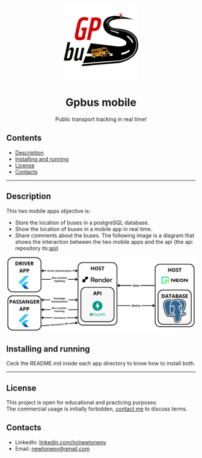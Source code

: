 <div align="center">
  <img src="readme_images/gpbusLogo.png" alt="Logo" width="200">
</div>

<h1 align="center">Gpbus mobile</h1>
<p align="center">Public transport tracking in real time!</p>

## Contents
- [Description](#description)
- [Installing and running](#installing-and-running)
- [License](#license)
- [Contacts](#contacts)
<hr>

## Description  
This two mobile apps objective is:
- Store the location of buses in a postgreSQL database.
- Show the location of buses in a mobile app in real time.
- Share comments about the buses.
The following image is a diagram that shows the interaction between the two mobile apps and the api (the api repository its:[api](https://github.com/newtonepv/gpbus_api))
<p align="center" style="margin: 0; padding: 0;">
  <img src="readme_images/diagram.png" alt="Logo" alt="Logo" width="1000">
</p>

## Installing and running  
Ceck the README.md inside each app directory to know how to install both.
<hr>

## License
This project is open for educational and practicing purposes.  
The commercial usage is initially forbidden, [contact me](#contacts) to discuss terms.

## Contacts
- LinkedIn: [linkedin.com/in/newtonepv](https://linkedin.com/in/newtonepv)
- Email: [newtonepv@gmail.com](mailto:newtonepv@gmail.com)
